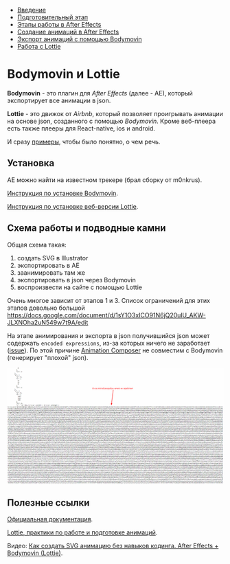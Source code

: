 * [Введение](README.md)
* [Подготовительный этап](tutorial/beginning.md)
* [Этапы работы в After Effects](tutorial/after-effects-beginning.md)
* [Создание анимаций в After Effects](tutorial/after-effects-animations.md)
* [Экспорт анимаций с помощью Bodymovin](tutorial/bodymovin-export.md)
* [Работа с Lottie](tutorial/lottie.md)

# Bodymovin и Lottie

**Bodymovin** - это плагин для *After Effects* (далее - AE), который экспортирует все анимации в json. 

**Lottie** - это движок от *Airbnb*, который позволяет проигрывать анимации на основе json, созданного с помощью *Bodymovin*. Кроме веб-плеера есть также плееры для React-native, ios и android.

И сразу [примеры](https://codepen.io/collection/nVYWZR/), чтобы было понятно, о чем речь.

## Установка

AE можно найти на известном трекере (брал сборку от m0nkrus).

[Инструкция по установке Bodymovin](http://airbnb.io/lottie/after-effects/bodymovin-installation.html).

[Инструкция по установке веб-версии Lottie](http://airbnb.io/lottie/web/getting-started.html).

## Схема работы и подводные камни

Общая схема такая:

1. cоздать SVG в Illustrator
1. экспортировать в AE
1. заанимировать там же
1. экспортировать в json через Bodymovin
1. воспроизвести на сайте с помощью Lottie

Очень многое зависит от этапов 1 и 3. Список ограничений для этих этапов довольно большой https://docs.google.com/document/d/1sY1O3xICO91N6jQ20ulU_AKW-JLXNOha2uN549w7t9A/edit

На этапе анимирования и экспорта в json получившийся json может содержать `encoded expressions`, из-за которых ничего не заработает ([issue](https://github.com/airbnb/lottie-web/issues/672)). По этой причине [Animation Composer](https://aescripts.com/animation-composer/) не совместим с Bodymovin (генерирует "плохой" json).

![encoded-expressions](/assets/encoded-expressions.png)

## Полезные ссылки

[Официальная документация](http://airbnb.io/lottie/).

[Lottie, практики по работе и подготовке анимаций](https://blog.untimestudio.com/lottie-%D0%BB%D1%83%D1%87%D1%88%D0%B8%D0%B5-%D0%BF%D1%80%D0%B0%D0%BA%D1%82%D0%B8%D0%BA%D0%B8-%D0%BF%D0%BE-%D1%80%D0%B0%D0%B1%D0%BE%D1%82%D0%B5-%D0%B8-%D0%BF%D0%BE%D0%B4%D0%B3%D0%BE%D1%82%D0%BE%D0%B2%D0%BA%D0%B5-%D0%B0%D0%BD%D0%B8%D0%BC%D0%B0%D1%86%D0%B8%D0%B9-edf7b53fac5e).

Видео: [Как создать SVG анимацию без навыков кодинга. After Effects + Bodymovin (Lottie)](https://www.youtube.com/watch?v=bXOdoZqlyUo).








